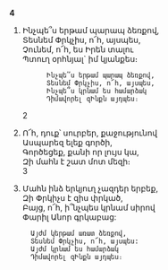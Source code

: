 **4**

1.  Ինչպե՞ս երթամ պարապ ձեռքով,\
     Տեսնեմ Փրկչիս, ո՜հ, այսպես,\
     Չունեմ, ո՜հ, ես Իրեն տալու\
     Պտուղ օրհնյալ` իմ կյանքես։

              Ինչպե՞ս երթամ պարապ ձեռքով,
              Տեսնեմ Փրկչիս, ո՜հ, այսպես,
              Ինչպե՞ս կրնամ ես համարձակ
              Դիմավորել զԻնքն այդպես։

    2

2.  Ո՜հ, դուք՝ սուրբեր, քաջությունով\
     Ասպարեզ ելեք գործի,\
     Գործեցեք, քանի որ լույս կա,\
     Զի մահն է շատ մոտ մեզի։\
    3
3.  Մահն ինձ երկյուղ չազդեր երբեք,\
    Զի Փրկիչս է զիս փրկած,\
    Բայց, ո՜հ, ի՞նչպես կրնամ սիրով\
    Փարիլ Անոր գրկաբաց:

          Այժմ կերթամ առատ ձեռքով,
          Տեսնեմ Փրկչիս, ո՜հ, այսպես:
          Այժմ կրնամ ես համարձակ
          Դիմավորել զԻնքն այդպես։
